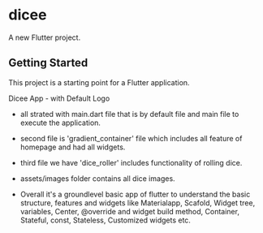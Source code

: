 # dicee

A new Flutter project.

## Getting Started

This project is a starting point for a Flutter application.

Dicee App - with Default Logo

- all strated with main.dart file that is by default file and main file to execute the application.

- second file is 'gradient_container' file which includes all feature of homepage and had all widgets.

- third file we have 'dice_roller' includes functionality of rolling dice.

- assets/images folder contains all dice images.

- Overall it's a groundlevel basic app of flutter to understand the basic structure, features and widgets like Materialapp, Scafold, Widget tree, variables,  Center, @override and widget build method, Container, Stateful, const, Stateless, Customized widgets etc.
